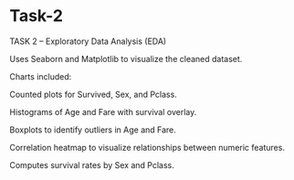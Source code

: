 # Task-2

TASK 2 – Exploratory Data Analysis (EDA)

Uses Seaborn and Matplotlib to visualize the cleaned dataset.

Charts included:

Counted plots for Survived, Sex, and Pclass.

Histograms of Age and Fare with survival overlay.

Boxplots to identify outliers in Age and Fare.

Correlation heatmap to visualize relationships between numeric features.

Computes survival rates by Sex and Pclass.
